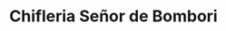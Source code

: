 ---
title: "Chifleria Señor de Bombori"
url: /ciudad-satelite/chifleria-senor-de-bombori/
shop: Lebensmittel
---